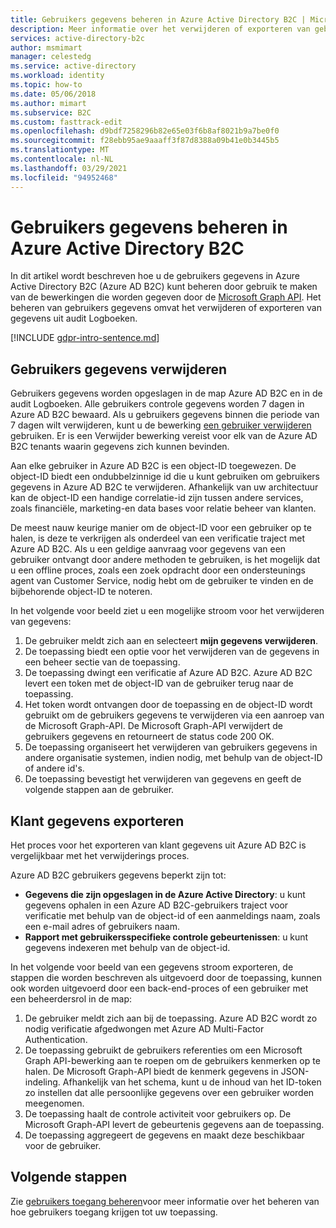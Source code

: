 ```yaml
---
title: Gebruikers gegevens beheren in Azure Active Directory B2C | Microsoft Docs
description: Meer informatie over het verwijderen of exporteren van gebruikers gegevens in Azure AD B2C.
services: active-directory-b2c
author: msmimart
manager: celestedg
ms.service: active-directory
ms.workload: identity
ms.topic: how-to
ms.date: 05/06/2018
ms.author: mimart
ms.subservice: B2C
ms.custom: fasttrack-edit
ms.openlocfilehash: d9bdf7258296b82e65e03f6b8af8021b9a7be0f0
ms.sourcegitcommit: f28ebb95ae9aaaff3f87d8388a09b41e0b3445b5
ms.translationtype: MT
ms.contentlocale: nl-NL
ms.lasthandoff: 03/29/2021
ms.locfileid: "94952468"
---
```

# <a name="manage-user-data-in-azure-active-directory-b2c"></a>Gebruikers gegevens beheren in Azure Active Directory B2C

 In dit artikel wordt beschreven hoe u de gebruikers gegevens in Azure Active Directory B2C (Azure AD B2C) kunt beheren door gebruik te maken van de bewerkingen die worden gegeven door de [Microsoft Graph API](/graph/use-the-api). Het beheren van gebruikers gegevens omvat het verwijderen of exporteren van gegevens uit audit Logboeken.

[!INCLUDE [gdpr-intro-sentence.md](../../includes/gdpr-intro-sentence.md)]

## <a name="delete-user-data"></a>Gebruikers gegevens verwijderen

Gebruikers gegevens worden opgeslagen in de map Azure AD B2C en in de audit Logboeken. Alle gebruikers controle gegevens worden 7 dagen in Azure AD B2C bewaard. Als u gebruikers gegevens binnen die periode van 7 dagen wilt verwijderen, kunt u de bewerking [een gebruiker verwijderen](/graph/api/user-delete) gebruiken. Er is een Verwijder bewerking vereist voor elk van de Azure AD B2C tenants waarin gegevens zich kunnen bevinden.

Aan elke gebruiker in Azure AD B2C is een object-ID toegewezen. De object-ID biedt een ondubbelzinnige id die u kunt gebruiken om gebruikers gegevens in Azure AD B2C te verwijderen. Afhankelijk van uw architectuur kan de object-ID een handige correlatie-id zijn tussen andere services, zoals financiële, marketing-en data bases voor relatie beheer van klanten.

De meest nauw keurige manier om de object-ID voor een gebruiker op te halen, is deze te verkrijgen als onderdeel van een verificatie traject met Azure AD B2C. Als u een geldige aanvraag voor gegevens van een gebruiker ontvangt door andere methoden te gebruiken, is het mogelijk dat u een offline proces, zoals een zoek opdracht door een ondersteunings agent van Customer Service, nodig hebt om de gebruiker te vinden en de bijbehorende object-ID te noteren.

In het volgende voor beeld ziet u een mogelijke stroom voor het verwijderen van gegevens:

1. De gebruiker meldt zich aan en selecteert **mijn gegevens verwijderen**.
2. De toepassing biedt een optie voor het verwijderen van de gegevens in een beheer sectie van de toepassing.
3. De toepassing dwingt een verificatie af Azure AD B2C. Azure AD B2C levert een token met de object-ID van de gebruiker terug naar de toepassing.
4. Het token wordt ontvangen door de toepassing en de object-ID wordt gebruikt om de gebruikers gegevens te verwijderen via een aanroep van de Microsoft Graph-API. De Microsoft Graph-API verwijdert de gebruikers gegevens en retourneert de status code 200 OK.
5. De toepassing organiseert het verwijderen van gebruikers gegevens in andere organisatie systemen, indien nodig, met behulp van de object-ID of andere id's.
6. De toepassing bevestigt het verwijderen van gegevens en geeft de volgende stappen aan de gebruiker.

## <a name="export-customer-data"></a>Klant gegevens exporteren

Het proces voor het exporteren van klant gegevens uit Azure AD B2C is vergelijkbaar met het verwijderings proces.

Azure AD B2C gebruikers gegevens beperkt zijn tot:

- **Gegevens die zijn opgeslagen in de Azure Active Directory**: u kunt gegevens ophalen in een Azure AD B2C-gebruikers traject voor verificatie met behulp van de object-id of een aanmeldings naam, zoals een e-mail adres of gebruikers naam.
- **Rapport met gebruikersspecifieke controle gebeurtenissen**: u kunt gegevens indexeren met behulp van de object-id.

In het volgende voor beeld van een gegevens stroom exporteren, de stappen die worden beschreven als uitgevoerd door de toepassing, kunnen ook worden uitgevoerd door een back-end-proces of een gebruiker met een beheerdersrol in de map:

1. De gebruiker meldt zich aan bij de toepassing. Azure AD B2C wordt zo nodig verificatie afgedwongen met Azure AD Multi-Factor Authentication.
2. De toepassing gebruikt de gebruikers referenties om een Microsoft Graph API-bewerking aan te roepen om de gebruikers kenmerken op te halen. De Microsoft Graph-API biedt de kenmerk gegevens in JSON-indeling. Afhankelijk van het schema, kunt u de inhoud van het ID-token zo instellen dat alle persoonlijke gegevens over een gebruiker worden meegenomen.
3. De toepassing haalt de controle activiteit voor gebruikers op. De Microsoft Graph-API levert de gebeurtenis gegevens aan de toepassing.
4. De toepassing aggregeert de gegevens en maakt deze beschikbaar voor de gebruiker.

## <a name="next-steps"></a>Volgende stappen

Zie [gebruikers toegang beheren](manage-user-access.md)voor meer informatie over het beheren van hoe gebruikers toegang krijgen tot uw toepassing.